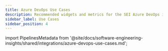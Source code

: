 ```yaml
---
title: Azure DevOps Use Cases
description: Recommended widgets and metrics for the SEI Azure DevOps integration.
sidebar_label: Use Cases
sidebar_position: 4
---
```


import PipelinesMetadata from '@site/docs/software-engineering-insights/shared/integrations/azure-devops-use-cases.md';

<PipelinesMetadata />